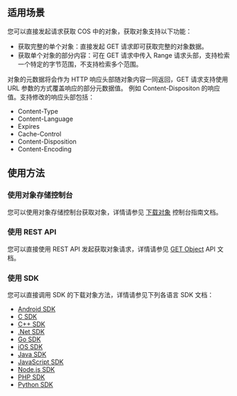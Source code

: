 ## 适用场景

您可以直接发起请求获取 COS 中的对象，获取对象支持以下功能：

- 获取完整的单个对象：直接发起 GET 请求即可获取完整的对象数据。
- 获取单个对象的部分内容：可在 GET 请求中传入 Range 请求头部，支持检索一个特定的字节范围，不支持检索多个范围。

对象的元数据将会作为 HTTP 响应头部随对象内容一同返回，GET 请求支持使用 URL 参数的方式覆盖响应的部分元数据值。
例如 Content-Dispositon 的响应值。支持修改的响应头部包括：
- Content-Type
- Content-Language
- Expires
- Cache-Control
- Content-Disposition
- Content-Encoding

## 使用方法

### 使用对象存储控制台

您可以使用对象存储控制台获取对象，详情请参见 [下载对象](https://cloud.tencent.com/document/product/436/13322) 控制台指南文档。

### 使用 REST API

您可以直接使用 REST API 发起获取对象请求，详情请参见 [GET Object](https://cloud.tencent.com/document/product/436/7753) API 文档。

### 使用 SDK

您可以直接调用 SDK 的下载对象方法，详情请参见下列各语言 SDK 文档：

- [Android SDK](https://cloud.tencent.com/document/product/436/34536#.E4.B8.8B.E8.BD.BD.E5.AF.B9.E8.B1.A1)
- [C SDK](https://cloud.tencent.com/document/product/436/35558#.E4.B8.8B.E8.BD.BD.E5.AF.B9.E8.B1.A1)
- [C++ SDK](https://cloud.tencent.com/document/product/436/35161#.E4.B8.8B.E8.BD.BD.E5.AF.B9.E8.B1.A1)
- [.Net SDK](https://cloud.tencent.com/document/product/436/32869#.E4.B8.8B.E8.BD.BD.E5.AF.B9.E8.B1.A1)
- [Go SDK](https://cloud.tencent.com/document/product/436/35057#.E4.B8.8B.E8.BD.BD.E5.AF.B9.E8.B1.A1)
- [iOS SDK](https://cloud.tencent.com/document/product/436/34107#.E8.8E.B7.E5.8F.96.E5.AF.B9.E8.B1.A1)
- [Java SDK](https://cloud.tencent.com/document/product/436/35215#.E4.B8.8B.E8.BD.BD.E5.AF.B9.E8.B1.A1)
- [JavaScript SDK](https://cloud.tencent.com/document/product/436/35649#.E4.B8.8B.E8.BD.BD.E5.AF.B9.E8.B1.A1)
- [Node.js SDK](https://cloud.tencent.com/document/product/436/36119#.E4.B8.8B.E8.BD.BD.E5.AF.B9.E8.B1.A1)
- [PHP SDK](https://cloud.tencent.com/document/product/436/34282#.E4.B8.8B.E8.BD.BD.E5.AF.B9.E8.B1.A1)
- [Python SDK](https://cloud.tencent.com/document/product/436/35151#.E4.B8.8B.E8.BD.BD.E5.AF.B9.E8.B1.A1)
